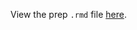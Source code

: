View the prep `.rmd` file [here](https://github.com/OHI-Science/bhi-prep/blob/draft/prep/SPP/v2019/spp_prep.rmd).
